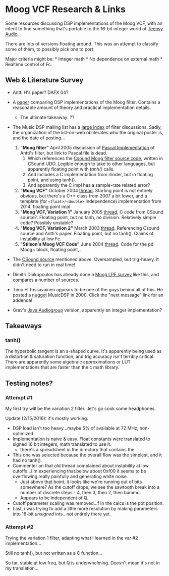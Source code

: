# Moog VCF Research & Links

Some resources discussing DSP implementations of the Moog VCF, with an intent to find something that's portable to the 16-bit integer world of [Teensy Audio](http://www.pjrc.com/teensy/td_libs_Audio.html).

There are lots of versions floating around.  This was an attempt to classify some of them, to possibly pick one to port.

Major criteria might be:
	* Integer math
	* No dependence on external math
	* Realtime control of Fc.

## Web & Literature Survey

* Antti H's paper?  DAFX 04?

* A [paper](http://www.acoustics.ed.ac.uk/wp-content/uploads/AMT_MSc_FinalProjects/2012__Daly__AMT_MSc_FinalProject_MoogVCF.pdf) comparing DSP implementations of the Moog filter.  Contains a reasonable amount of theory and practical implementation details.
	* The ultimate takeaway: ?? 

* The Music DSP mailing list has a [large index](http://musicdsp.org/archive.php?classid=3) of filter discussions.  Sadly, the organization of the list-on-web obliterates who the original poster is, and the date of posting... 
	1. **"Moog filter"** April 2005 discussion of [Pascal Implementation](http://musicdsp.org/showArchiveComment.php?ArchiveID=196) of Antti's filter, but link to Pascal file is dead.
		1. Which references the [Csound Moog filter source code](http://www.csounds.com/udo/displayOpcode.php?opcode_id=32), written in CSound UDO.  Legible enough to take to other languages, but apparently floating point with *tanh()* calls.
		2. And includes a C implementation from rlinder, but in floating point, and using tanh().
		3. And apparently the C impl has a sample-rate related error?
	4. **"Moog VCF"** October 2004 [thread](http://musicdsp.org/showArchiveComment.php?ArchiveID=24).  Starting point is not  entirely obvious, but there's a C++ class from 2007 a bit lower, and a template (for `<float>/<double>` independence) implementation from 2014.  floating point impl. 
	5. **"Moog VCF, Variation 1"** January 2005 [thread](http://musicdsp.org/showArchiveComment.php?ArchiveID=25), C code from CSound source?.  Floating point, but no tanh, no division.  Relatively simple code?  Possibly  unstable?
	6. **"Moog VCF, Variation  2"** March 2003 [thread](http://musicdsp.org/showArchiveComment.php?ArchiveID=26).  Referencing Csound source and Antti's paper.  Floating point, but no tanh().  Claims of instability at low Fc.
	7. **"Stilson's Moog VCF Code"** June 2004 [thread](http://musicdsp.org/showArchiveComment.php?ArchiveID=145).  Code for the pd Moog~ block, floating point, .
* The [CSound source](http://www.csounds.com/udo/displayOpcode.php?opcode_id=32) mentioned above.  Oversampled, but trig-heavy.  It didn't need to run in real time!
 
* Dimitri Diakopoulos has already done a [Moog LPF survey](https://github.com/ddiakopoulos/MoogLadders) like this, and compares a number of sources.

* Timo H Tossavainen appears to be one of the guys behind all of this. He posted a [nugget](http://music.columbia.edu/pipermail/music-dsp/2000-March/037204.html) MusicDSP in 2000.  Click the "next message" link for an addenda!

* Grav's [Java Audiogroup](https://github.com/grav/audiogroup/blob/master/jvstwrapperplug/jVSTeXamples-0.9g-sources/jvst/examples/liquinth/MoogFilter.java) version, apparently an integer implementation?



## Takeaways

### tanh()

The  hyperbolic tangent is an s-shaped curve.  It's apparently being used as a distortion & saturation function, and trig accuracy isn't terribly critical.  There are apparently some algebraic approximations or LUT implementations that are faster than the c math library.

## Testing notes?

### Attempt #1

My first try will be the variation 2 filter...let's go cook some headphones.

Update (2/15/2016): it's mostly working.

* DSP load isn't too heavy...maybe 5% of available at 72 MHz, non-optimized.
* Implementation is naive & easy.  Float constants were translated to signed 16 bit integers, math translated to use it.
	* there's a spreadsheet in the directory that contains the   
* This one was selected because the overall flow was the simplest, and it had no tanh().
* Commenter on that old thread complained about instability at low cutoffs...I'm experiencing that.below about 0xf00 it seems to be overflowing really painfully and generating white noise. 
	* Just above that boint, it looks like we're running out of bits somewhere?  As the cutoff drops, we see the sawtooth break into a number of discrete steps - 4, then 3, then 2, then bammo.
	* Appears to be independent of Q.   
* Cutoff parameter scaling was removed...f in the calcs is the pot position.
* Last, i was trying to add a little more resolution by making parameters into 16-bit *unsigned* ints...not entirely there yet.
 
### Attempt #2
 
Trying the variation 1 filter, adapting what I learned in the var #2 implementation...  

Still no tanh(), but not written as a C function...

So far, stable at low freq, but Q is underwhelming.  Doesn't mean it's not in my translation... 